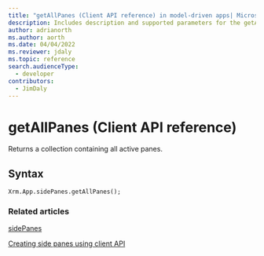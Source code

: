 ```yaml
---
title: "getAllPanes (Client API reference) in model-driven apps| MicrosoftDocs"
description: Includes description and supported parameters for the getAllPanes method.
author: adrianorth
ms.author: aorth
ms.date: 04/04/2022
ms.reviewer: jdaly
ms.topic: reference
search.audienceType: 
  - developer
contributors:
  - JimDaly
---
```

# getAllPanes (Client API reference)

Returns a collection containing all active panes.

## Syntax

`Xrm.App.sidePanes.getAllPanes();`

### Related articles

[sidePanes](../../xrm-app-sidepanes.md)

[Creating side panes using client API](../../../create-app-side-panes.md)
